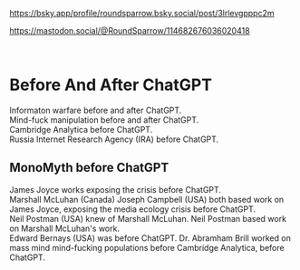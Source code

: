 https://bsky.app/profile/roundsparrow.bsky.social/post/3lrlevgpppc2m

https://mastodon.social/@RoundSparrow/114682676036020418

&nbsp;

# Before And After ChatGPT 

Informaton warfare before and after ChatGPT.   
Mind-fuck manipulation before and after ChatGPT.   
Cambridge Analytica before ChatGPT.   
Russia Internet Research Agency (IRA) before ChatGPT. 

## MonoMyth before ChatGPT 

James Joyce works exposing the crisis before ChatGPT.   
Marshall McLuhan (Canada) Joseph Campbell (USA) both based work on James Joyce, exposing the media ecology crisis before ChatGPT.   
Neil Postman (USA) knew of Marshall McLuhan. Neil Postman based work on Marshall McLuhan's work.   
Edward Bernays (USA) was before ChatGPT.  Dr. Abramham Brill worked on mass mind mind-fucking populations before Cambridge Analytica, before ChatGPT.   

